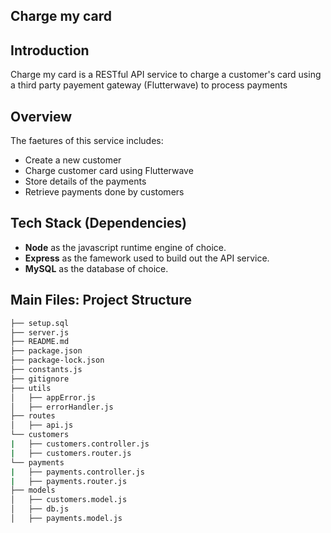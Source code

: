 Charge my card
----

## Introduction
Charge my card is a RESTful API service to charge a customer's card using a third party payement gateway (Flutterwave) to process payments

## Overview
The faetures of this service includes:
* Create a new customer
* Charge customer card using Flutterwave
* Store details of the payments
* Retrieve payments done by customers

## Tech Stack (Dependencies)
* **Node** as the javascript runtime engine of choice.
* **Express** as the famework used to build out the API service.
* **MySQL** as the database of choice.

## Main Files: Project Structure

  ```sh
  ├── setup.sql
  ├── server.js 
  ├── README.md
  ├── package.json
  ├── package-lock.json
  ├── constants.js
  ├── gitignore
  ├── utils
  │   ├── appError.js 
  │   ├── errorHandler.js
  ├── routes
  │   ├── api.js
  └── customers
  |   ├── customers.controller.js
  |   ├── customers.router.js
  └── payments
  |   ├── payments.controller.js
  |   ├── payments.router.js
  ├── models
  │   ├── customers.model.js 
  │   ├── db.js
  │   ├── payments.model.js

  ```